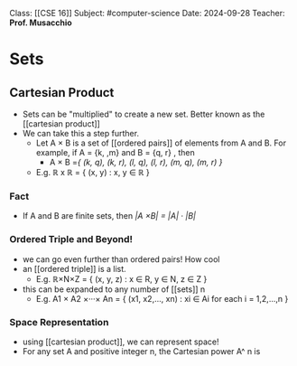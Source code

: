 Class: [[CSE 16]]
Subject: #computer-science 
Date: 2024-09-28
Teacher: **Prof. Musacchio**

# Sets

## Cartesian Product
- Sets can be "multiplied"  to create a new set. Better known as the [[cartesian product]]
- We can take this a step further.
	- Let A × B is a set of [[ordered pairs]] of elements from A and B. For example, if A = {k, ,m} and B = {q, r} , then
		- A × B =*{ (k, q), (k, r), (l, q), (l, r), (m, q), (m, r) }* 
	- E.g. ℝ x ℝ = { (x, y) : x, y ∈ ℝ }
### Fact
- If A and B are finite sets, then *|A ×B| = |A| · |B|*

### Ordered Triple and Beyond!
- we can go even further than ordered pairs! How cool
- an [[ordered triple]] is a list.
	- E.g.  ℝ×N×Z = { (x, y, z) : x ∈ R, y ∈ N, z ∈ Z }
- this can be expanded to any number of [[sets]] n
	- E.g. A1 × A2 ×···× An = { (x1, x2,..., xn) : xi ∈ Ai for each i = 1,2,...,n }

### Space Representation
- using [[cartesian product]], we can represent space!
- For any set A and positive integer n, the Cartesian power A^ n is
